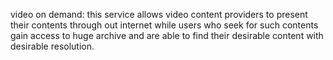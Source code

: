 video on demand:
this service allows video content providers to present their contents through out internet while users who seek for such contents gain access to huge archive and are able to find their desirable content with desirable resolution.
